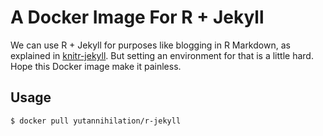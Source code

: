 A Docker Image For R + Jekyll
=============================

We can use R + Jekyll for purposes like blogging in R Markdown, as explained in [knitr-jekyll](https://github.com/yihui/knitr-jekyll).
But setting an environment for that is a little hard. Hope this Docker image make it painless.

## Usage

```sh
$ docker pull yutannihilation/r-jekyll
```
